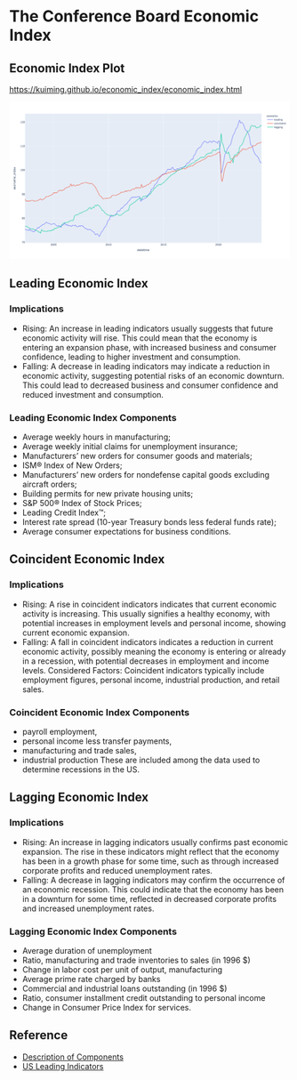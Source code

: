 # The Conference Board Economic Index

## Economic Index Plot
https://kuiming.github.io/economic_index/economic_index.html

![](economic_index.png)

## Leading Economic Index

### Implications
- Rising: An increase in leading indicators usually suggests that future economic activity will rise. This could mean that the economy is entering an expansion phase, with increased business and consumer confidence, leading to higher investment and consumption.
- Falling: A decrease in leading indicators may indicate a reduction in economic activity, suggesting potential risks of an economic downturn. This could lead to decreased business and consumer confidence and reduced investment and consumption.

### Leading Economic Index Components
- Average weekly hours in manufacturing;
- Average weekly initial claims for unemployment insurance; 
- Manufacturers’ new orders for consumer goods and materials; 
- ISM® Index of New Orders; 
- Manufacturers’ new orders for nondefense capital goods excluding aircraft orders;
- Building permits for new private housing units; 
- S&P 500® Index of Stock Prices; 
- Leading Credit Index™; 
- Interest rate spread (10-year Treasury bonds less federal funds rate); 
- Average consumer expectations for business conditions.


## Coincident Economic Index

### Implications
- Rising: A rise in coincident indicators indicates that current economic activity is increasing. This usually signifies a healthy economy, with potential increases in employment levels and personal income, showing current economic expansion.
- Falling: A fall in coincident indicators indicates a reduction in current economic activity, possibly meaning the economy is entering or already in a recession, with potential decreases in employment and income levels.
Considered Factors: Coincident indicators typically include employment figures, personal income, industrial production, and retail sales.

###  Coincident Economic Index Components
- payroll employment, 
- personal income less transfer payments, 
- manufacturing and trade sales, 
- industrial production
These are included among the data used to determine recessions in the US.

## Lagging Economic Index

### Implications
- Rising: An increase in lagging indicators usually confirms past economic expansion. The rise in these indicators might reflect that the economy has been in a growth phase for some time, such as through increased corporate profits and reduced unemployment rates.
- Falling: A decrease in lagging indicators may confirm the occurrence of an economic recession. This could indicate that the economy has been in a downturn for some time, reflected in decreased corporate profits and increased unemployment rates.

### Lagging Economic Index Components
- Average duration of unemployment
- Ratio, manufacturing and trade inventories to sales (in 1996 $)
- Change in labor cost per unit of output, manufacturing
- Average prime rate charged by banks
- Commercial and industrial loans outstanding (in 1996 $)
- Ratio, consumer installment credit outstanding to personal income
- Change in Consumer Price Index for services.



## Reference

- [Description of Components](https://www.conference-board.org/data/bci/index.cfm?id=2160)
- [US Leading Indicators](https://www.conference-board.org/topics/us-leading-indicators)